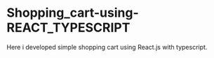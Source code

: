# Shopping_cart-using-REACT_TYPESCRIPT
Here i developed simple shopping cart using React.js with typescript.
